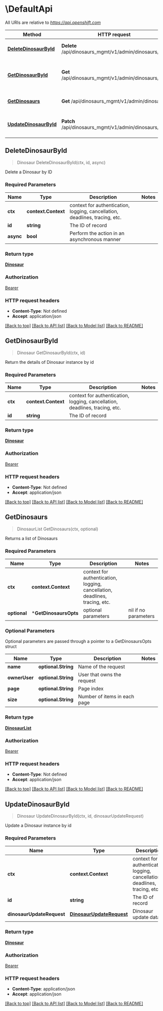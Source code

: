 # \DefaultApi

All URIs are relative to *https://api.openshift.com*

Method | HTTP request | Description
------------- | ------------- | -------------
[**DeleteDinosaurById**](DefaultApi.md#DeleteDinosaurById) | **Delete** /api/dinosaurs_mgmt/v1/admin/dinosaurs/{id} | Delete a Dinosaur by ID
[**GetDinosaurById**](DefaultApi.md#GetDinosaurById) | **Get** /api/dinosaurs_mgmt/v1/admin/dinosaurs/{id} | Return the details of Dinosaur instance by id
[**GetDinosaurs**](DefaultApi.md#GetDinosaurs) | **Get** /api/dinosaurs_mgmt/v1/admin/dinosaurs | Returns a list of Dinosaurs
[**UpdateDinosaurById**](DefaultApi.md#UpdateDinosaurById) | **Patch** /api/dinosaurs_mgmt/v1/admin/dinosaurs/{id} | Update a Dinosaur instance by id



## DeleteDinosaurById

> Dinosaur DeleteDinosaurById(ctx, id, async)

Delete a Dinosaur by ID

### Required Parameters


Name | Type | Description  | Notes
------------- | ------------- | ------------- | -------------
**ctx** | **context.Context** | context for authentication, logging, cancellation, deadlines, tracing, etc.
**id** | **string**| The ID of record | 
**async** | **bool**| Perform the action in an asynchronous manner | 

### Return type

[**Dinosaur**](Dinosaur.md)

### Authorization

[Bearer](../README.md#Bearer)

### HTTP request headers

- **Content-Type**: Not defined
- **Accept**: application/json

[[Back to top]](#) [[Back to API list]](../README.md#documentation-for-api-endpoints)
[[Back to Model list]](../README.md#documentation-for-models)
[[Back to README]](../README.md)


## GetDinosaurById

> Dinosaur GetDinosaurById(ctx, id)

Return the details of Dinosaur instance by id

### Required Parameters


Name | Type | Description  | Notes
------------- | ------------- | ------------- | -------------
**ctx** | **context.Context** | context for authentication, logging, cancellation, deadlines, tracing, etc.
**id** | **string**| The ID of record | 

### Return type

[**Dinosaur**](Dinosaur.md)

### Authorization

[Bearer](../README.md#Bearer)

### HTTP request headers

- **Content-Type**: Not defined
- **Accept**: application/json

[[Back to top]](#) [[Back to API list]](../README.md#documentation-for-api-endpoints)
[[Back to Model list]](../README.md#documentation-for-models)
[[Back to README]](../README.md)


## GetDinosaurs

> DinosaurList GetDinosaurs(ctx, optional)

Returns a list of Dinosaurs

### Required Parameters


Name | Type | Description  | Notes
------------- | ------------- | ------------- | -------------
**ctx** | **context.Context** | context for authentication, logging, cancellation, deadlines, tracing, etc.
 **optional** | ***GetDinosaursOpts** | optional parameters | nil if no parameters

### Optional Parameters

Optional parameters are passed through a pointer to a GetDinosaursOpts struct


Name | Type | Description  | Notes
------------- | ------------- | ------------- | -------------
 **name** | **optional.String**| Name of the request | 
 **ownerUser** | **optional.String**| User that owns the request | 
 **page** | **optional.String**| Page index | 
 **size** | **optional.String**| Number of items in each page | 

### Return type

[**DinosaurList**](DinosaurList.md)

### Authorization

[Bearer](../README.md#Bearer)

### HTTP request headers

- **Content-Type**: Not defined
- **Accept**: application/json

[[Back to top]](#) [[Back to API list]](../README.md#documentation-for-api-endpoints)
[[Back to Model list]](../README.md#documentation-for-models)
[[Back to README]](../README.md)


## UpdateDinosaurById

> Dinosaur UpdateDinosaurById(ctx, id, dinosaurUpdateRequest)

Update a Dinosaur instance by id

### Required Parameters


Name | Type | Description  | Notes
------------- | ------------- | ------------- | -------------
**ctx** | **context.Context** | context for authentication, logging, cancellation, deadlines, tracing, etc.
**id** | **string**| The ID of record | 
**dinosaurUpdateRequest** | [**DinosaurUpdateRequest**](DinosaurUpdateRequest.md)| Dinosaur update data | 

### Return type

[**Dinosaur**](Dinosaur.md)

### Authorization

[Bearer](../README.md#Bearer)

### HTTP request headers

- **Content-Type**: application/json
- **Accept**: application/json

[[Back to top]](#) [[Back to API list]](../README.md#documentation-for-api-endpoints)
[[Back to Model list]](../README.md#documentation-for-models)
[[Back to README]](../README.md)

